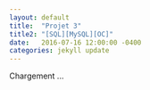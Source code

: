 ```yaml
---
layout: default
title:  "Projet 3"
title2: "[SQL][MySQL][OC]"
date:   2016-07-16 12:00:00 -0400
categories: jekyll update
---
```

Chargement ...